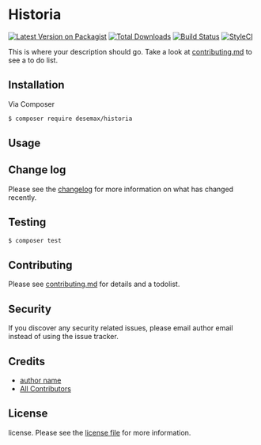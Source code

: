 # Historia

[![Latest Version on Packagist][ico-version]][link-packagist]
[![Total Downloads][ico-downloads]][link-downloads]
[![Build Status][ico-travis]][link-travis]
[![StyleCI][ico-styleci]][link-styleci]

This is where your description should go. Take a look at [contributing.md](contributing.md) to see a to do list.

## Installation

Via Composer

``` bash
$ composer require desemax/historia
```

## Usage

## Change log

Please see the [changelog](changelog.md) for more information on what has changed recently.

## Testing

``` bash
$ composer test
```

## Contributing

Please see [contributing.md](contributing.md) for details and a todolist.

## Security

If you discover any security related issues, please email author email instead of using the issue tracker.

## Credits

- [author name][link-author]
- [All Contributors][link-contributors]

## License

license. Please see the [license file](license.md) for more information.

[ico-version]: https://img.shields.io/packagist/v/desemax/historia.svg?style=flat-square
[ico-downloads]: https://img.shields.io/packagist/dt/desemax/historia.svg?style=flat-square
[ico-travis]: https://img.shields.io/travis/desemax/historia/master.svg?style=flat-square
[ico-styleci]: https://styleci.io/repos/12345678/shield

[link-packagist]: https://packagist.org/packages/desemax/historia
[link-downloads]: https://packagist.org/packages/desemax/historia
[link-travis]: https://travis-ci.org/desemax/historia
[link-styleci]: https://styleci.io/repos/12345678
[link-author]: https://github.com/desemax
[link-contributors]: ../../contributors
